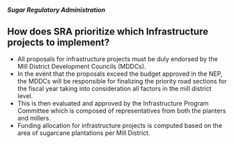 ##### Sugar Regulatory Administration

## How does SRA prioritize which Infrastructure projects to implement?


 - All proposals for infrastructure projects must be duly endorsed by the Mill District Development Councils (MDDCs). 
 - In the event that the proposals exceed the budget approved in the NEP, the MDDCs will be responsible for finalizing the priority road sections for the fiscal year taking into consideration all factors in the mill district level. 
 - This is then evaluated and approved by the Infrastructure Program Committee which is composed of representatives from both the planters and millers.
 - Funding allocation for infrastructure projects is computed based on the area of sugarcane plantations per Mill District.
